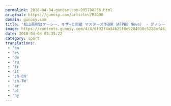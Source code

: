 ```yaml
---
permalink: 2018-04-04-gunosy.com-995708256.html
original: https://gunosy.com/articles/RJQO0
domain: gunosy.com
title: '松山英樹はケーシー、キザ―と同組 マスターズ予選R（AFPBB News） - グノシー'
image: https://contents.gunosy.com/4/4/6f92f4a34b25f0e9284930c5228ef463_content.jpg
date: 2018-04-04 03:35:22
category: sport
translations: 
 - 'en'
 - 'es'
 - 'de'
 - 'ru'
 - 'fr'
 - 'it'
 - 'zh-CN'
 - 'zh-TW'
 - 'ar'
 - 'pt'
 - 'hy'
---
```


